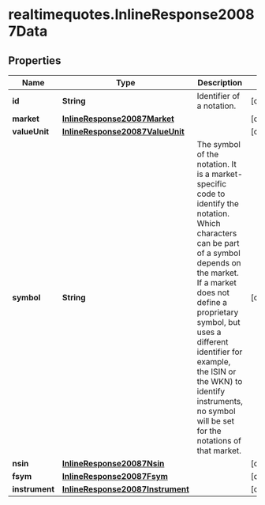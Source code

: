 # realtimequotes.InlineResponse20087Data

## Properties

Name | Type | Description | Notes
------------ | ------------- | ------------- | -------------
**id** | **String** | Identifier of a notation. | [optional] 
**market** | [**InlineResponse20087Market**](InlineResponse20087Market.md) |  | [optional] 
**valueUnit** | [**InlineResponse20087ValueUnit**](InlineResponse20087ValueUnit.md) |  | [optional] 
**symbol** | **String** | The symbol of the notation. It is a market-specific code to identify the notation. Which characters can be part of a symbol depends on the market. If a market does not define a proprietary symbol, but uses a different identifier for example, the ISIN or the WKN) to identify instruments, no symbol will be set for the notations of that market. | [optional] 
**nsin** | [**InlineResponse20087Nsin**](InlineResponse20087Nsin.md) |  | [optional] 
**fsym** | [**InlineResponse20087Fsym**](InlineResponse20087Fsym.md) |  | [optional] 
**instrument** | [**InlineResponse20087Instrument**](InlineResponse20087Instrument.md) |  | [optional] 


